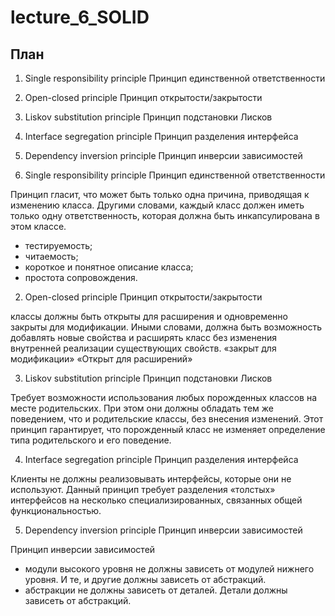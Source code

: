 # lecture_6_SOLID
## План
1. Single responsibility principle
Принцип единственной ответственности
2. Open-closed principle
Принцип открытости/закрытости
3. Liskov substitution principle
Принцип подстановки Лисков
4. Interface segregation principle
Принцип разделения интерфейса
5. Dependency inversion principle
Принцип инверсии зависимостей

1. Single responsibility principle
Принцип единственной ответственности

Принцип гласит, что может быть только
одна причина, приводящая к изменению класса.
Другими словами, каждый класс должен иметь
только одну ответственность,
которая должна быть инкапсулирована
в этом классе.
- тестируемость;
- читаемость;
- короткое и понятное описание класса;
- простота сопровождения.

2. Open-closed principle
Принцип открытости/закрытости

классы должны быть открыты для расширения
и одновременно закрыты для модификации.
Иными словами, должна быть возможность
добавлять новые свойства и расширять класс
без изменения внутренней реализации
существующих свойств.
«закрыт для модификации»
«Открыт для расширений»

3. Liskov substitution principle
Принцип подстановки Лисков

Требует возможности использования любых
порожденных классов на месте родительских.
При этом они должны обладать
тем же поведением, что и родительские классы,
без внесения изменений.
Этот принцип гарантирует, что порожденный
класс не изменяет определение типа
родительского и его поведение.

4. Interface segregation principle
Принцип разделения интерфейса

Клиенты не должны реализовывать интерфейсы,
которые они не используют.
Данный принцип требует разделения «толстых»
интерфейсов на несколько специализированных,
связанных общей функциональностью.

5. Dependency inversion principle
Принцип инверсии зависимостей

Принцип инверсии зависимостей
- модули высокого уровня не должны зависеть
 от модулей нижнего уровня.
И те, и другие должны зависеть от абстракций.
- абстракции не должны зависеть от деталей.
Детали должны зависеть от абстракций.
